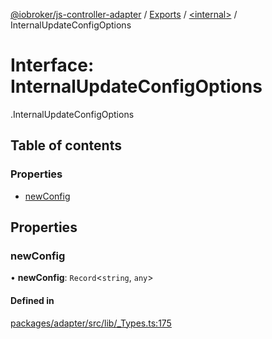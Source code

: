 [@iobroker/js-controller-adapter](../README.md) / [Exports](../modules.md) / [<internal\>](../modules/internal_.md) / InternalUpdateConfigOptions

# Interface: InternalUpdateConfigOptions

[<internal>](../modules/internal_.md).InternalUpdateConfigOptions

## Table of contents

### Properties

- [newConfig](internal_.InternalUpdateConfigOptions.md#newconfig)

## Properties

### newConfig

• **newConfig**: `Record`<`string`, `any`\>

#### Defined in

[packages/adapter/src/lib/_Types.ts:175](https://github.com/ioBroker/ioBroker.js-controller/blob/db6b87d9/packages/adapter/src/lib/_Types.ts#L175)
